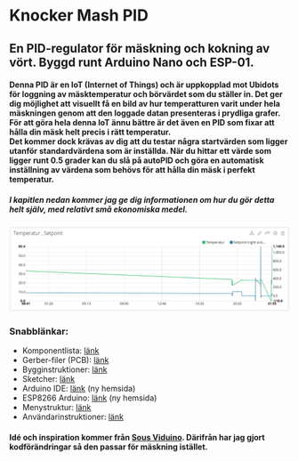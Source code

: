 # Knocker Mash PID
<h2>En PID-regulator för mäskning och kokning av vört. Byggd runt Arduino Nano och ESP-01.</h2>

<h4>Denna PID är en IoT (Internet of Things) och är uppkopplad mot Ubidots för loggning av mäsktemperatur och börvärdet som du ställer in.
Det ger dig möjlighet att visuellt få en bild av hur temperatturen varit under hela mäskningen genom att den loggade datan presenteras i
prydliga grafer. För att göra hela denna IoT ännu bättre är det även en PID som fixar att hålla din mäsk helt precis i rätt temperatur.<br>
Det kommer dock krävas av dig att du testar några startvärden som ligger utanför standardvärdena som är inställda. När du hittar ett värde
som ligger runt 0.5 grader kan du slå på autoPID och göra en automatisk inställning av värdena som behövs för att hålla din mäsk i perfekt
temperatur.</h4>

<h5>I kapitlen nedan kommer jag ge dig informationen om hur du gör detta helt själv, med relativt små ekonomiska medel.</h5>

<img src="https://github.com/knockimov/Knocker_Mash_PID/blob/master/images/temp_setpoint_graph.png"></img>


<h3>Snabblänkar:</h3>
<ul>
<li>Komponentlista: <a href="https://github.com/knockimov/Knocker_Mash_PID/blob/master/COMPONENTS.md"> länk</a></li>
<li>Gerber-filer (PCB): <a href="https://github.com/knockimov/Knocker_Mash_PID/tree/master/gerber"> länk</a></li>
<li>Bygginstruktioner: <a href="https://github.com/knockimov/Knocker_Mash_PID/blob/master/BUILD.md"> länk</a></li>
<li>Sketcher: <a href="https://github.com/knockimov/Knocker_Mash_PID/tree/master/arduino"> länk</a></li>
<li>Arduino IDE: <a href="https://www.arduino.cc/en/Guide/Windows"> länk</a> (ny hemsida)</li>
<li>ESP8266 Arduino: <a href="https://github.com/esp8266/Arduino"> länk</a> (ny hemsida)</li>
<li>Menystruktur: <a href="https://github.com/knockimov/Knocker_Mash_PID/blob/master/MENU.md"> länk</a></li>
<li>Användarinstruktioner: <a href="https://github.com/knockimov/Knocker_Mash_PID/blob/master/GUIDE.md"> länk</a></li>
</ul><p>

<h4>Idé och inspiration kommer från <a href="https://learn.adafruit.com/sous-vide-powered-by-arduino-the-sous-viduino/">Sous Viduino</a>.
Därifrån har jag gjort kodförändringar så den passar för mäskning istället.</h4>